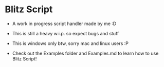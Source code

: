 # Blitz Script

* A work in progress script handler made by me :D

* This is still a heavy w.i.p. so expect bugs and stuff

* This is windows only btw, sorry mac and linux users :P

* Check out the Examples folder and Examples.md to learn how to use Blitz Script!